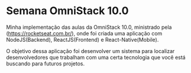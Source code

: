 # Semana OmniStack 10.0
Minha implementação das aulas da OmniStack 10.0, ministrado pela (https://rocketseat.com.br/), onde foi criada uma aplicação com NodeJS(Backend), ReactJS(Frontend) e React-Native(Mobile).

O objetivo dessa aplicação foi desenvolver um sistema para localizar desenvolvedores que trabalham com uma certa tecnologia que você está buscando para futuros projetos.